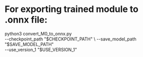 # For exporting trained module to .onnx file:
python3 convert_M0_to_onnx.py \
    --checkpoint_path "$CHECKPOINT_PATH" \
    --save_model_path "$SAVE_MODEL_PATH" \
    --use_version_1 "$USE_VERSION_1"

